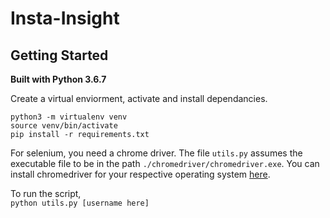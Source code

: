# Insta-Insight

## Getting Started
**Built with Python 3.6.7**  

Create a virtual enviorment, activate and install dependancies.
```
python3 -m virtualenv venv
source venv/bin/activate
pip install -r requirements.txt
```
For selenium, you need a chrome driver. The file `utils.py` assumes the executable file to be in the path `./chromedriver/chromedriver.exe`. You can install chromedriver for your respective operating system [here](https://chromedriver.storage.googleapis.com/index.html?path=2.45/).

To run the script,  
`python utils.py [username here]`

